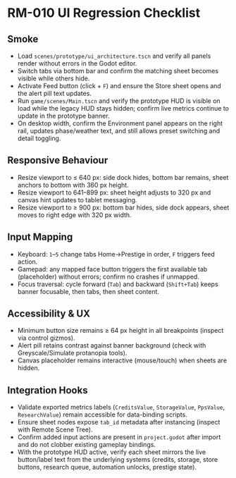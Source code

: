 # RM-010 UI Regression Checklist

## Smoke
- Load `scenes/prototype/ui_architecture.tscn` and verify all panels render without errors in the Godot editor.
- Switch tabs via bottom bar and confirm the matching sheet becomes visible while others hide.
- Activate Feed button (click + `F`) and ensure the Store sheet opens and the alert pill text updates.
- Run `game/scenes/Main.tscn` and verify the prototype HUD is visible on load while the legacy HUD stays hidden; confirm live metrics continue to update in the prototype banner.
- On desktop width, confirm the Environment panel appears on the right rail, updates phase/weather text, and still allows preset switching and detail toggling.

## Responsive Behaviour
- Resize viewport to ≤ 640 px: side dock hides, bottom bar remains, sheet anchors to bottom with 360 px height.
- Resize viewport to 641–899 px: sheet height adjusts to 320 px and canvas hint updates to tablet messaging.
- Resize viewport to ≥ 900 px: bottom bar hides, side dock appears, sheet moves to right edge with 320 px width.

## Input Mapping
- Keyboard: `1`–`5` change tabs Home→Prestige in order, `F` triggers feed action.
- Gamepad: any mapped face button triggers the first available tab (placeholder) without errors; confirm no crashes if unmapped.
- Focus traversal: cycle forward (`Tab`) and backward (`Shift+Tab`) keeps banner focusable, then tabs, then sheet content.

## Accessibility & UX
- Minimum button size remains ≥ 64 px height in all breakpoints (inspect via control gizmos).
- Alert pill retains contrast against banner background (check with Greyscale/Simulate protanopia tools).
- Canvas placeholder remains interactive (mouse/touch) when sheets are hidden.

## Integration Hooks
- Validate exported metrics labels (`CreditsValue`, `StorageValue`, `PpsValue`, `ResearchValue`) remain accessible for data-binding scripts.
- Ensure sheet nodes expose `tab_id` metadata after instancing (inspect with Remote Scene Tree).
- Confirm added input actions are present in `project.godot` after import and do not clobber existing gameplay bindings.
- With the prototype HUD active, verify each sheet mirrors the live button/label text from the underlying systems (credits, storage, store buttons, research queue, automation unlocks, prestige state).
